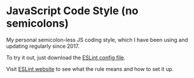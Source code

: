 # JavaScript Code Style (no semicolons)

My personal semicolon-less JS coding style, which I have been using and updating regularly since 2017.

To try it out, just download the [ESLint config file](.eslintrc.json).

Visit [ESLint website](https://eslint.org/docs/rules/) to see what the rule means and how to set it up.
